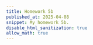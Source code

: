 ```yaml
---
title: Homework 5b
published_at: 2025-04-08
snippet: My homework 5b.
disable_html_sanitization: true
allow_math: true
---
```


<div id="three.js_container"></div>

<script type="module">
    import * as THREE from "/250408/three.js-master/build/three.module.js"

    console.log(THREE)

    const container = document.getElementById(`three.js_container`)
    const width = container.parentNode.scrollWidth
    const height = width * 9 / 16

import * as THREE from 'three';

			import { OrbitControls } from '/250408/three.js-master/docs/examples/ko/controls/OrbitControls.js';
			import { GUI } from '/250408/three.js-master/examples/jsm/libs/lil-gui.module.min.js';

			import { GLTFLoader } from '/250408/three.js-master/docs/examples/zh/loaders/GLTFLoader.js';
			import { RGBELoader } from '/250408/three.js-master/examples/jsm/loaders/RGBELoader.js';

			let scene, renderer, camera, floor, orbitControls;
			let group, followGroup, model, skeleton, mixer, clock;
		
			let actions;

			let settings = {
				show_skeleton:false,
				fixe_transition: true,
			};

			const PI = Math.PI;
			const PI90 = Math.PI / 2;

			const controls = {

				key:[0,0],
				ease : new THREE.Vector3(),
				position : new THREE.Vector3(),
				up : new THREE.Vector3(0, 1, 0),
				rotate: new THREE.Quaternion(),
				current:'Idle',
				fadeDuration:0.5,
				runVelocity:5,
				walkVelocity:1.8,
				rotateSpeed:0.05,
				floorDecale:0,

			};


			init();

			function init() {

				const container = document.getElementById( 'container' );

				camera = new THREE.PerspectiveCamera( 45, window.innerWidth / window.innerHeight, 0.1, 100 );
				camera.position.set( 0, 2, - 5 );
				//camera.lookAt( 0, 1, 0 );


				clock = new THREE.Clock();

				scene = new THREE.Scene();
				scene.background = new THREE.Color( 0x5e5d5d );
				scene.fog = new THREE.Fog( 0x5e5d5d, 2, 20 );

				group = new THREE.Group();
				scene.add(group);

				followGroup = new THREE.Group();
				scene.add(followGroup);

				/*const hemiLight = new THREE.HemisphereLight( 0xffffff, 0xb3602b, 0.5 );
				hemiLight.position.set( 0, 20, 0 );
				scene.add( hemiLight );*/

				const dirLight = new THREE.DirectionalLight( 0xffffff, 5 );
				dirLight.position.set( - 2, 5, - 3 );
				dirLight.castShadow = true;
				let cam = dirLight.shadow.camera;
				cam.top = cam.right = 2;
				cam.bottom = cam.left = - 2;
				cam.near = 3;
				cam.far = 8;
				dirLight.shadow.bias = -0.005;
				dirLight.shadow.radius = 4;
				followGroup.add( dirLight );
				followGroup.add( dirLight.target );

				//scene.add( new THREE.CameraHelper( cam ) );

				renderer = new THREE.WebGLRenderer( { antialias: true } );
				renderer.setPixelRatio( window.devicePixelRatio );
				renderer.setSize( window.innerWidth, window.innerHeight );
				renderer.toneMapping = THREE.ACESFilmicToneMapping;
				renderer.toneMappingExposure = 0.5;
				renderer.shadowMap.enabled = true;
				container.appendChild( renderer.domElement );

				orbitControls = new OrbitControls( camera, renderer.domElement );
				orbitControls.target.set( 0, 1, 0 );
				orbitControls.enableDamping = true;
				orbitControls.enablePan = false;
				orbitControls.maxPolarAngle = PI90 - 0.05;
				orbitControls.update();

				// EVENTS

				window.addEventListener( 'resize', onWindowResize );
				document.addEventListener( 'keydown', onKeyDown );
				document.addEventListener( 'keyup', onKeyUp );


				// DEMO

				new RGBELoader()
					.setPath( '/250408/three.js-master/examples/textures/equirectangular/' )
					.load( 'lobe.hdr', function ( texture ) {

						texture.mapping = THREE.EquirectangularReflectionMapping;
						scene.environment = texture;
						scene.environmentIntensity = 1.5;

						loadModel();
						addFloor();

					});

			}

			function addFloor() {

				let size = 50;
				let repeat = 16;

				const maxAnisotropy = renderer.capabilities.getMaxAnisotropy();

				const floorT = new THREE.TextureLoader().load( '/250408/three.js-master/examples/textures/floors/FloorsCheckerboard_S_Diffuse.jpg' );
				floorT.colorSpace = THREE.SRGBColorSpace;
				floorT.repeat.set( repeat, repeat );
				floorT.wrapS = floorT.wrapT = THREE.RepeatWrapping;
				floorT.anisotropy = maxAnisotropy;

				const floorN = new THREE.TextureLoader().load( '/250408/three.js-master/examples/textures/floors/FloorsCheckerboard_S_Normal.jpg' );
				floorN.repeat.set( repeat, repeat );
				floorN.wrapS = floorN.wrapT = THREE.RepeatWrapping;
				floorN.anisotropy = maxAnisotropy;

				let mat = new THREE.MeshStandardMaterial( { map:floorT, normalMap:floorN, normalScale:new THREE.Vector2(0.5,0.5), color: 0x404040, depthWrite: false, roughness:0.85 } )

				let g = new THREE.PlaneGeometry( size, size, 50, 50 );
				g.rotateX( -PI90 );

				floor = new THREE.Mesh( g, mat );
				floor.receiveShadow = true;
				scene.add( floor );

				controls.floorDecale = (size / repeat) * 4;

				const bulbGeometry = new THREE.SphereGeometry( 0.05, 16, 8 );
				let bulbLight = new THREE.PointLight( 0xffee88, 2, 500, 2 );

				let bulbMat = new THREE.MeshStandardMaterial( { emissive: 0xffffee, emissiveIntensity: 1, color: 0x000000 } );
				bulbLight.add( new THREE.Mesh( bulbGeometry, bulbMat ) );
				bulbLight.position.set( 1, 0.1, -3 );
				bulbLight.castShadow = true;
				floor.add( bulbLight );

			}

			function loadModel() {

				const loader = new GLTFLoader();
				loader.load( '/250408/three.js-master/examples/models/gltf/Soldier.glb', function ( gltf ) {


					model = gltf.scene;
					group.add( model );
					model.rotation.y = PI;
					group.rotation.y = PI;

					model.traverse( function ( object ) {

						if ( object.isMesh ){
						    if( object.name == 'vanguard_Mesh' ){
						    	object.castShadow = true;
								object.receiveShadow = true;
								object.material.shadowSide = THREE.DoubleSide;
								//object.material.envMapIntensity = 0.5;
								object.material.metalness = 1.0;
								object.material.roughness = 0.2;
								object.material.color.set(1,1,1);
								object.material.metalnessMap = object.material.map;
						    } else {
						    	object.material.metalness = 1;
								object.material.roughness = 0;
								object.material.transparent = true;
								object.material.opacity = 0.8;
								object.material.color.set(1,1,1);
						    }
						}

					});

					//

					skeleton = new THREE.SkeletonHelper( model );
					skeleton.visible = false;
					scene.add( skeleton );

					//

					createPanel();

					//

					const animations = gltf.animations;

					mixer = new THREE.AnimationMixer( model );

					actions = {
						Idle:mixer.clipAction( animations[ 0 ] ),
						Walk:mixer.clipAction( animations[ 3 ] ),
						Run:mixer.clipAction( animations[ 1 ] )
					};

					for( let m in actions ){
						actions[m].enabled = true;
						actions[m].setEffectiveTimeScale( 1 );
						if(m!=='Idle') actions[m].setEffectiveWeight( 0 );
					}

					actions.Idle.play();

					animate();

				});

			}

			function updateCharacter( delta ) {

				const fade = controls.fadeDuration
				const key = controls.key;
				const up = controls.up;
				const ease = controls.ease;
				const rotate = controls.rotate;
				const position = controls.position;
				const azimut = orbitControls.getAzimuthalAngle();

				let active = key[0] === 0 && key[1] === 0 ? false : true;
				let play = active ? (key[2] ? 'Run' : 'Walk') : 'Idle';

		        // change animation

		        if ( controls.current != play ){

		           

		        	const current = actions[play];
		            const old = actions[controls.current];
		            controls.current = play;

		            if( settings.fixe_transition ){
		            	current.reset()
		            	current.weight = 1.0;
		            	current.stopFading()
		            	old.stopFading();
		            	// sycro if not idle
                        if ( play !== 'Idle' ) current.time = old.time * ( current.getClip().duration / old.getClip().duration );
		            	old._scheduleFading( fade, old.getEffectiveWeight(), 0 );
                        current._scheduleFading( fade, current.getEffectiveWeight(), 1 );	
			            current.play();
		            } else {
		            	setWeight( current, 1.0 );
			            old.fadeOut(fade);
			            current.reset().fadeIn( fade ).play();
		            }

		        }

		        // move object

		        if ( controls.current !== 'Idle' ) {

		            // run/walk velocity
		            let velocity = controls.current == 'Run' ? controls.runVelocity : controls.walkVelocity;

		            // direction with key
		            ease.set( key[1], 0, key[0] ).multiplyScalar( velocity * delta );

		            // calculate camera direction
		            let angle = unwrapRad( Math.atan2( ease.x, ease.z ) + azimut );
		            rotate.setFromAxisAngle( up, angle );
		            
		            // apply camera angle on ease
		            controls.ease.applyAxisAngle( up, azimut );

		            position.add( ease );
		            camera.position.add( ease );

		            group.position.copy( position );
		            group.quaternion.rotateTowards( rotate, controls.rotateSpeed );

		            orbitControls.target.copy( position ).add({x:0, y:1, z:0});
		            followGroup.position.copy( position );

		            // decale floor at infinie
		            let dx = ( position.x - floor.position.x );
		            let dz = ( position.z - floor.position.z );
		            if( Math.abs(dx) > controls.floorDecale ) floor.position.x += dx;
		            if( Math.abs(dz) > controls.floorDecale ) floor.position.z += dz;

			    }

				mixer.update( delta );
				orbitControls.update();

			}

			function unwrapRad(r) {
				return Math.atan2(Math.sin(r), Math.cos(r));
			}

			function createPanel() {

				const panel = new GUI( { width: 310 } );

				panel.add( settings, 'show_skeleton' ).onChange( (b) => { skeleton.visible = b; } );
				panel.add( settings, 'fixe_transition' );

			}

			function setWeight( action, weight ) {

				action.enabled = true;
				action.setEffectiveTimeScale( 1 );
				action.setEffectiveWeight( weight );

			}

			function onKeyDown( event ) {

				const key = controls.key;
				switch ( event.code ) {
					case 'ArrowUp': case 'KeyW': case 'KeyZ': key[0] = -1; break;
					case 'ArrowDown': case 'KeyS': key[0] = 1; break;
					case 'ArrowLeft': case 'KeyA': case 'KeyQ': key[1] = -1; break;
					case 'ArrowRight': case 'KeyD': key[1] = 1; break;
					case 'ShiftLeft' : case 'ShiftRight' : key[2] = 1; break;
				}

			}

			function onKeyUp( event ) {

				const key = controls.key;
				switch ( event.code ) {
					case 'ArrowUp': case 'KeyW': case 'KeyZ': key[0] = key[0]<0 ? 0:key[0]; break;
					case 'ArrowDown': case 'KeyS': key[0] = key[0]>0 ? 0:key[0]; break;
					case 'ArrowLeft': case 'KeyA': case 'KeyQ': key[1] = key[1]<0 ? 0:key[1]; break;
					case 'ArrowRight': case 'KeyD': key[1] = key[1]>0 ? 0:key[1]; break;
					case 'ShiftLeft' : case 'ShiftRight' : key[2] = 0; break;
				}

			}

			function onWindowResize() {

				camera.aspect = window.innerWidth / window.innerHeight;
				camera.updateProjectionMatrix();
				renderer.setSize( window.innerWidth, window.innerHeight );

			}

			function animate() {

				// Render loop

				requestAnimationFrame( animate );

				let delta = clock.getDelta();

				updateCharacter( delta );

				renderer.render( scene, camera );

			}

</script>

